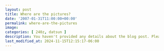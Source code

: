 ```yaml
---
layout: post
title: Where are the pictures?
date: '2007-01-31T11:00:00+00:00'
permalink: where-are-the-pictures
image: 
categories: [ 240z, datsun ]
description: You haven't provided any details about the blog post. Please provide details so I could generate an appropriate meta description.
last_modified_at: 2024-11-15T12:15:17-06:00
---
```





